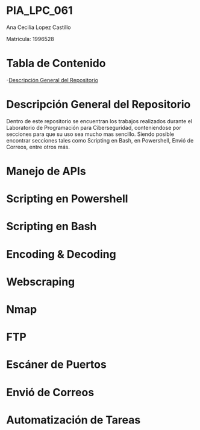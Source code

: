 # PIA_LPC_061

Ana Cecilia Lopez Castillo

Matricula: 1996528

# Tabla de Contenido
-[Descripción General del Repositorio](#descripción-general-del-repositorio)

# Descripción General del Repositorio
Dentro de este repositorio se encuentran los trabajos realizados durante el Laboratorio de Programación para Ciberseguridad, conteniendose por secciones para que su uso sea mucho mas sencillo.
Siendo posible encontrar secciones tales como Scripting en Bash, en Powershell, Envió de Correos, entre otros más.


# Manejo de APIs

# Scripting en Powershell

# Scripting en Bash

# Encoding & Decoding


# Webscraping


# Nmap


# FTP


# Escáner de Puertos

# Envió de Correos


# Automatización de Tareas 
